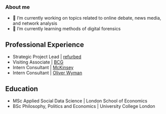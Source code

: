 ### About me

- 🔭 I’m currently working on topics related to online debate, news media, and network analysis
- 🌱 I’m currently learning methods of digital forensics


## Professional Experience
- Strategic Project Lead | [refurbed](https://www.refurbed.com/)
- Visiting Associate | [BCG](https://www.bcg.com/)
- Intern Consultant | [McKinsey](https://www.mckinsey.com/)
- Intern Consultant | [Oliver Wyman](https://www.oliverwyman.com/index.html)

## Education
- MSc Applied Social Data Science | London School of Economics
- BSc Philosophy, Politics and Economics | University College London

<!--
**dornleiten/dornleiten** is a ✨ _special_ ✨ repository because its `README.md` (this file) appears on your GitHub profile.

Here are some ideas to get you started:


- 🌱 I’m currently learning ...
- 👯 I’m looking to collaborate on ...
- 🤔 I’m looking for help with ...
- 💬 Ask me about ...
- 📫 How to reach me: ...
- 😄 Pronouns: ...
- ⚡ Fun fact: ...
-->
